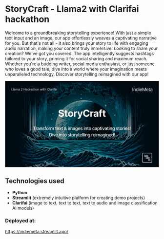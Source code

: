 # StoryCraft - Llama2 with Clarifai hackathon

Welcome to a groundbreaking storytelling experience! 
With just a simple text input and an image, our app effortlessly weaves a captivating narrative for you. 
But that's not all - it also brings your story to life with engaging audio narration, 
making your content truly immersive. Looking to share your creation? We've got you covered. 
The app intelligently suggests hashtags tailored to your story, priming it for social sharing and maximum reach. 
Whether you're a budding writer, social media enthusiast, or just someone who loves a good tale, 
dive into a world where your imagination meets unparalleled technology. 
Discover storytelling reimagined with our app!

![Model](/images/logo.png)

## Technologies used
* **Python**
* **Streamlit** (extremely intuitive platform for creating demo projects)
* **Clarifai** (image to text, text to text, text to audio and image classification AI models)

### Deployed at:
https://indiemeta.streamlit.app/